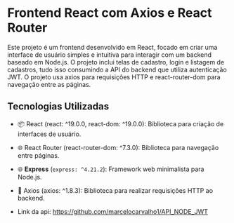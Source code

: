 # Frontend React com Axios e React Router
Este projeto é um frontend desenvolvido em React, focado em criar uma interface de usuário simples e intuitiva para interagir com um backend baseado em Node.js. O projeto inclui telas de cadastro, login e listagem de cadastros, tudo isso consumindo a API do backend que utiliza autenticação JWT. O projeto usa axios para requisições HTTP e react-router-dom para navegação entre as páginas.

## Tecnologias Utilizadas

- 📦 React (react: ^19.0.0, react-dom: ^19.0.0): Biblioteca para criação de interfaces de usuário.
- 🌐 React Router (react-router-dom: ^7.3.0): Biblioteca para navegação entre páginas.
- 🌐 **Express** (`express: ^4.21.2`): Framework web minimalista para Node.js.
- 🔗 Axios (axios: ^1.8.3): Biblioteca para realizar requisições HTTP ao backend.

- Link da api: https://github.com/marcelocarvalho1/API_NODE_JWT
